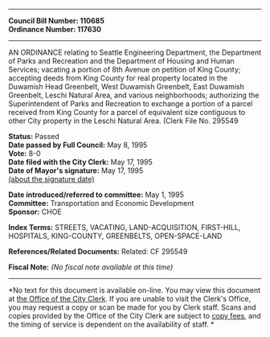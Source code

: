 * * * * *  
  
**Council Bill Number: [](#h0)[](#h2)110685**   
**Ordinance Number: 117630**  
  
* * * * *  
  
AN ORDINANCE relating to Seattle Engineering Department, the Department of Parks and Recreation and the Department of Housing and Human Services; vacating a portion of 8th Avenue on petition of King County; accepting deeds from King County for real property located in the Duwamish Head Greenbelt, West Duwamish Greenbelt, East Duwamish Greenbelt, Leschi Natural Area, and various neighborhoods; authorizing the Superintendent of Parks and Recreation to exchange a portion of a parcel received from King County for a parcel of equivalent size contiguous to other City property in the Leschi Natural Area. (Clerk File No. 295549  
  
**Status:** Passed   
**Date passed by Full Council:** May 8, 1995   
**Vote:** 8-0   
**Date filed with the City Clerk:** May 17, 1995   
**Date of Mayor's signature:** May 17, 1995   
[(about the signature date)](/~public/approvaldate.htm)   
  
  
**Date introduced/referred to committee:** May 1, 1995   
**Committee:** Transportation and Economic Development   
**Sponsor:** CHOE   
  
**Index Terms:** STREETS, VACATING, LAND-ACQUISITION, FIRST-HILL, HOSPITALS, KING-COUNTY, GREENBELTS, OPEN-SPACE-LAND  
  
**References/Related Documents:** Related: CF 295549  
  
**Fiscal Note:** *(No fiscal note available at this time)*  
  
* * * * *  
  
*No text for this document is available on-line. You may view this document at [the Office of the City Clerk](http://www.seattle.gov/leg/clerk/contactUs.htm). If you are unable to visit the Clerk's Office, you may request a copy or scan be made for you by Clerk staff. Scans and copies provided by the Office of the City Clerk are subject to [copy fees](http://clerk.seattle.gov/~public/clerkfees.htm), and the timing of service is dependent on the availability of staff. *  
  
  
